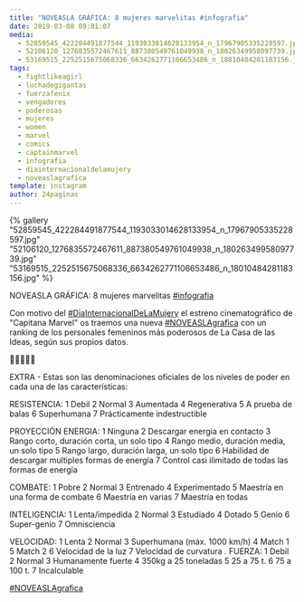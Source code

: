 ```yaml
---
title: "NOVEASLA GRÁFICA: 8 mujeres marvelitas #infografia"
date: 2019-03-08 09:01:07
media: 
  - 52859545_422284491877544_1193033014628133954_n_17967905335228597.jpg
  - 52106120_1276835572467611_887380549761049938_n_18026349958097739.jpg
  - 53169515_2252515675068336_6634262771106653486_n_18010484281183156.jpg
tags: 
  - fightlikeagirl
  - luchadegigantas
  - fuerzafenix
  - vengadores
  - poderosas
  - mujeres
  - women
  - marvel
  - comics
  - captainmarvel
  - infografia
  - diainternacionaldelamujery
  - noveaslagrafica
template: instagram
author: 24paginas
---
```


{% gallery "52859545_422284491877544_1193033014628133954_n_17967905335228597.jpg" "52106120_1276835572467611_887380549761049938_n_18026349958097739.jpg" "53169515_2252515675068336_6634262771106653486_n_18010484281183156.jpg" %}

NOVEASLA GRÁFICA: 8 mujeres marvelitas [#infografia](/tags/infografia)

Con motivo del [#DiaInternacionalDeLaMujery](/tags/diainternacionaldelamujery) el estreno cinematográfico de "Capitana Marvel" os traemos una nueva [#NOVEASLAgrafica](/tags/noveaslagrafica) con un ranking de los personales femeninos más poderosos de La Casa de las Ideas, según sus propios datos.

🤜🏼✨🤛🏼

EXTRA - Estas son las denominaciones oficiales de los niveles de poder en cada una de las características:

RESISTENCIA:
1 Debil
2 Normal
3 Aumentada
4 Regenerativa
5 A prueba de balas
6 Superhumana
7 Prácticamente indestructible

PROYECCIÓN ENERGIA:
1 Ninguna
2 Descargar energia en contacto
3 Rango corto, duración corta, un solo tipo
4 Rango medio, duración media, un solo tipo
5 Rango largo, duración larga, un solo tipo
6 Habilidad de descargar multiples formas de energía
7 Control casi ilimitado de todas las formas de energía

COMBATE:
1 Pobre
2 Normal
3 Entrenado
4 Experimentado
5 Maestría en una forma de combate
6 Maestría en varias
7 Maestría en todas

INTELIGENCIA:
1 Lenta/impedida
2 Normal
3 Estudiado
4 Dotado
5 Genio
6 Super-genio
7 Omnisciencia

VELOCIDAD:
1 Lenta
2 Normal
3 Superhumana (máx. 1000 km/h)
4 Match 1
5 Match 2
6 Velocidad de la luz
7 Velocidad de curvatura .
FUERZA:
1 Debil
2 Normal
3 Humanamente fuerte
4 350kg a 25 toneladas
5 25 a 75 t.
6 75 a 100 t.
7 Incalculable

[#NOVEASLAgrafica](/tags/noveaslagrafica)
